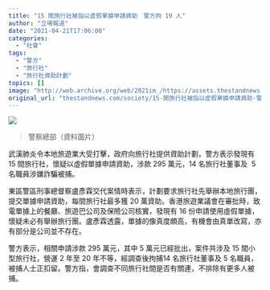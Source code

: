 ```yaml
---
title: "15 間旅行社被指以虛假單據申請資助　警方拘 19 人"
author: "立場報道"
date: "2021-04-21T17:06:00"
categories:
  - "社會"
tags:
  - "警方"
  - "旅行社"
  - "旅行社資助計劃"
topics: []
image: "http://web.archive.org/web/2021im_/https://assets.thestandnews.com/media/photos/93949295_NjRWg_2nyadd4.png"
original_url: "thestandnews.com/society/15-間旅行社被指以虛假單據申請資助-警方拘-19-人"
---
```

![](http://web.archive.org/web/2021im_/https://assets.thestandnews.com/media/photos/93949295_NjRWg_2nyadd4.png)
> 警察總部（資料圖片）

武漢肺炎令本地旅遊業大受打擊，政府向旅行社提供資助計劃，警方表示發現有 15 間旅行社，懷疑以虛假單據申請資助，涉款 295 萬元，14 名旅行社董事及  5 名職員涉嫌詐騙被捕。

東區警區刑事總督察盧彥霖交代案情時表示，計劃要求旅行社先舉辦本地旅行團，提交單據申請資助，每間旅行社最多獲 20 萬資助。香港旅遊業議會在審批時，致電單據上的餐廳、旅遊巴公司及保險公司核實，發現有 16 份申請使用虛假單據，懷疑未必有舉辦旅行團。盧彥霖透露，單據的像真度頗高，有機會由真單改寫，亦有部分是公司並不存在。

警方表示，相關申請涉款 295 萬元，其中 5 萬元已經批出，案件共涉及 15 間小型旅行社，營運 2 年至 20 年不等，經調查後拘捕14 名旅行社董事及 5 名職員，被捕人士正扣留。警方指，會調查不同旅行社間是否有關連，不排除有更多人被捕。